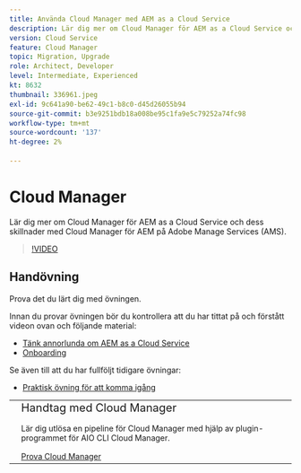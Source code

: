 ```yaml
---
title: Använda Cloud Manager med AEM as a Cloud Service
description: Lär dig mer om Cloud Manager för AEM as a Cloud Service och dess skillnader med Cloud Manager för AEM på Adobe Manage Services (AMS).
version: Cloud Service
feature: Cloud Manager
topic: Migration, Upgrade
role: Architect, Developer
level: Intermediate, Experienced
kt: 8632
thumbnail: 336961.jpeg
exl-id: 9c641a90-be62-49c1-b8c0-d45d26055b94
source-git-commit: b3e9251bdb18a008be95c1fa9e5c79252a74fc98
workflow-type: tm+mt
source-wordcount: '137'
ht-degree: 2%

---
```


# Cloud Manager

Lär dig mer om Cloud Manager för AEM as a Cloud Service och dess skillnader med Cloud Manager för AEM på Adobe Manage Services (AMS).

>[!VIDEO](https://video.tv.adobe.com/v/336961?quality=12&learn=on)

## Handövning

Prova det du lärt dig med övningen.

Innan du provar övningen bör du kontrollera att du har tittat på och förstått videon ovan och följande material:

+ [Tänk annorlunda om AEM as a Cloud Service](./introduction.md)
+ [Onboarding](./onboarding.md)

Se även till att du har fullföljt tidigare övningar:

+ [Praktisk övning för att komma igång](./onboarding.md#hands-on-exercise)

<table style="border-width:0">
    <tr>
        <td style="width:150px">
            <a  rel="noreferrer"
                target="_blank"
                href="https://github.com/adobe/aem-cloud-engineering-video-series-exercises/tree/session4-cloud-manager#bootcamp-session-4-cloud-manager-develop-and-deploy
"><img alt="Handövande GitHub-databas" src="./assets/github.png"/>
            </a>        
        </td>
        <td style="width:100%;margin-bottom:1rem;">
            <div style="font-size:1.25rem;font-weight:400;">Handtag med Cloud Manager</div>
            <p style="margin:1rem 0">
                Lär dig utlösa en pipeline för Cloud Manager med hjälp av plugin-programmet för AIO CLI Cloud Manager.
            </p>
            <a  rel="noreferrer"
                target="_blank"
                href="https://github.com/adobe/aem-cloud-engineering-video-series-exercises/tree/session4-cloud-manager#bootcamp-session-4-cloud-manager-develop-and-deploy
" class="spectrum-Button spectrum-Button--primary spectrum-Button--sizeM">
                <span class="spectrum-Button-label has-no-wrap has-text-weight-bold">Prova Cloud Manager</span>
            </a>
        </td>
    </tr>
</table>

